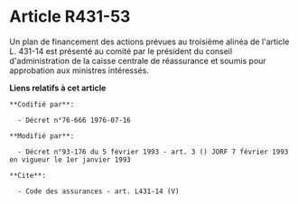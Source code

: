 # Article R431-53

Un plan de financement des actions prévues au troisième alinéa de l'article L. 431-14 est présenté au comité par le président
du conseil d'administration de la caisse centrale de réassurance et soumis pour approbation aux ministres intéressés.

**Liens relatifs à cet article**

	**Codifié par**:

	  - Décret n°76-666 1976-07-16

	**Modifié par**:

	  - Décret n°93-176 du 5 février 1993 - art. 3 () JORF 7 février 1993 en vigueur le 1er janvier 1993

	**Cite**:

	  - Code des assurances - art. L431-14 (V)
